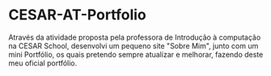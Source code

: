# CESAR-AT-Portfolio
Através da atividade proposta pela professora de Introdução à computação na CESAR School, desenvolvi um pequeno site "Sobre Mim", junto com um mini Portfólio, os quais pretendo sempre atualizar e melhorar, fazendo deste meu oficial portfólio.

